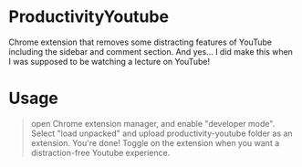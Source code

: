 # ProductivityYoutube
Chrome extension that removes some distracting features of YouTube including the sidebar and comment section. And yes... I did make this when I was supposed to be watching a lecture on YouTube!

# Usage

> open Chrome extension manager, and enable "developer mode".
> Select "load unpacked" and upload productivity-youtube folder as an extension.
> You're done! Toggle on the extension when you want a distraction-free Youtube experience. 
